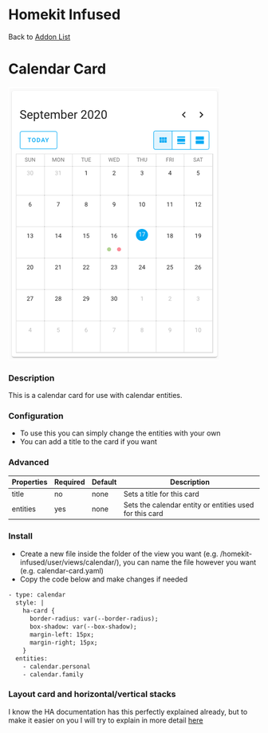 # Homekit Infused

Back to [Addon List](../addon_list.md)

# Calendar Card
![Homekit Infused](../images/core-calendar-card.png)

### Description
This is a calendar card for use with calendar entities.

### Configuration
- To use this you can simply change the entities with your own
- You can add a title to the card if you want

### Advanced

| Properties | Required | Default | Description |
|----------------------------------|-------------|----------------------------------|----------------------------------------------------------------------------------------------------------------------------------------------------------------------|
| title | no | none | Sets a title for this card |
| entities | yes | none | Sets the calendar entity or entities used for this card |

### Install
- Create a new file inside the folder of the view you want (e.g. /homekit-infused/user/views/calendar/), you can name the file however you want (e.g. calendar-card.yaml)
- Copy the code below and make changes if needed

```
- type: calendar
  style: |
    ha-card {
      border-radius: var(--border-radius);
      box-shadow: var(--box-shadow);
      margin-left: 15px;
      margin-right; 15px;
    }
  entities:
    - calendar.personal
    - calendar.family
```

### Layout card and horizontal/vertical stacks
I know the HA documentation has this perfectly explained already, but to make it easier on you I will try to explain in more detail [here](../addons/stacks.md)
